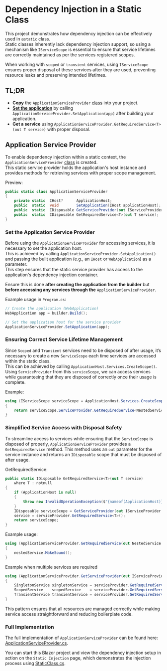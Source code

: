 # Dependency Injection in a Static Class

This project demonstrates how dependency injection can be effectively used in a`static` class.  
Static classes inherently lack dependency injection support, so using a mechanism like
`IServiceScope` is essential to ensure that service lifetimes are correctly maintained as per the services registered scopes.

When working with `scoped` or `transient` services, using
`IServiceScope` ensures proper disposal of these services after they are used,
preventing resource leaks and preserving intended lifetimes.

## TL;DR

* **Copy** the `ApplicationServiceProvider` [class](DependencyInjectionInStaticClass/ApplicationServiceProvider.cs) into your project.
* **[Set the application](#set-the-application-service-provider)** by calling `ApplicationServiceProvider.SetApplication(app)` after building your application.
* **Get a service** using `ApplicationServiceProvider.GetRequiredService<T>(out T service)` with proper disposal.

## Application Service Provider

To enable dependency injection within a static context, the
`ApplicationServiceProvider` [class](DependencyInjectionInStaticClass/ApplicationServiceProvider.cs) is created.  
This static service provider holds the application's host instance and provides methods for retrieving services with proper scope management.

Preview:

```csharp
public static class ApplicationServiceProvider
{
    private static  IHost?      ApplicationHost;
    public  static  void        SetApplication(IHost applicationHost);
    public  static  IDisposable GetServiceProvider(out IServiceProvider serviceProvider);
    public  static  IDisposable GetRequiredService<T>(out T service);
}
```

### Set the Application Service Provider

Before using the `ApplicationServiceProvider` for accessing services, it is necessary to set the application host.  
This is achieved by calling `ApplicationServiceProvider.SetApplication()`
and passing the built application (e.g., an `IHost` or `WebApplication`) as a parameter.  
This step ensures that the static service provider has access to the application's dependency injection container.

Ensure this is done **after creating the application from the builder**
but **before accessing any services through the** `ApplicationServiceProvider`.

Example usage in `Program.cs`:

```csharp
// Create the application (WebApplication)
WebApplication app = builder.Build();

// Set the application host for the service provider
ApplicationServiceProvider.SetApplication(app);
```

### Ensuring Correct Service Lifetime Management

Since `Scoped` and `Transient` services need to be disposed of after usage, it’s necessary to create a new
`ServiceScope` each time services are accessed within the static class.  
This can be achieved by calling `ApplicationHost.Services.CreateScope()`.
Using `ServiceProvider` from this `serviceScope`,
we can access services while guaranteeing that they are disposed of correctly once their usage is complete.

Example:

```csharp
using (IServiceScope serviceScope = ApplicationHost.Services.CreateScope())
{
    return serviceScope.ServiceProvider.GetRequiredService<NestedService>();
}
```

### Simplified Service Access with Disposal Safety

To streamline access to services while ensuring that the `ServiceScope` is disposed of properly,
`ApplicationServiceProvider` provides a `GetRequiredService` method. This method uses an
`out` parameter for the service instance and returns an `IDisposable` scope that must be disposed of after usage.

GetRequiredService:

```csharp
public static IDisposable GetRequiredService<T>(out T service)
    where T : notnull
{
    if (ApplicationHost is null)
    {
        throw new InvalidOperationException($"{nameof(ApplicationHost)} is not set. Call {nameof(SetApplication)}() first.");
    }
    IDisposable serviceScope = GetServiceProvider(out IServiceProvider serviceProvider);
    service = serviceProvider.GetRequiredService<T>();
    return serviceScope;
}
```

Example usage:

```csharp
using (ApplicationServiceProvider.GetRequiredService(out NestedService nestedService))
{
    nestedService.MakeSound();
}
```

Example when multiple services are required
```csharp
using (ApplicationServiceProvider.GetServiceProvider(out IServiceProvider serviceProvider))
{
    SingletonService singletonService = serviceProvider.GetRequiredService<SingletonService>();
    ScopedService    scopedService    = serviceProvider.GetRequiredService<ScopedService>();
    TransientService transientService = serviceProvider.GetRequiredService<TransientService>();
}
```

This pattern ensures that all resources are managed correctly while making service access straightforward and reducing boilerplate code.

### Full Implementation

The full implementation of `ApplicationServiceProvider` can be found here:
[ApplicationServiceProvider.cs](DependencyInjectionInStaticClass/ApplicationServiceProvider.cs).

You can start this Blazor project and view the dependency injection setup in action on the `Static Injection` page,
which demonstrates the injection process using [StaticClass.cs](DependencyInjectionInStaticClass/StaticClass.cs).
